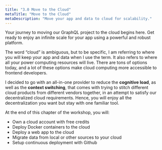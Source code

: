 ```yaml
---
title: "3.0 Move to the Cloud"
metaTitle: "Move to the Cloud"
metaDescription: "Move your app and data to cloud for scalability."
---
```


Your journey to moving our GraphQL project to the cloud begins here. Get ready to enjoy an infinite scale for your app using a powerful and robust platform.

The word “cloud” is ambiguous, but to be specific, I am referring to where you will keep your app and data when I use the term. It also refers to where all your power computing resources will live. There are tons of options today, and a lot of these options make cloud computing more accessible to frontend developers.

I decided to go with an all-in-one provider to reduce the **cognitive load**, as well as the **context switching**, that comes with trying to stitch different cloud products from different vendors together, in an attempt to satisfy our decentralized cloud requirements. Hence, you will enjoy all the decentralization you want but stay with one familiar tool.

At the end of this chapter of the workshop, you will:


- Own a cloud account with free credits
- Deploy Docker containers to the cloud
- Deploy a web app to the cloud
- Migrate data from local or other sources to your cloud
- Setup continuous deployment with Github

